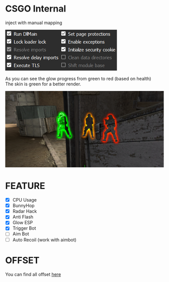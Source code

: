 ﻿# CSGO Internal

inject with manual mapping

<img src="CSGO_Internal/img/ManualMappingCSGO.PNG">

As you can see the glow progress from green to red (based on health)<br>
The skin is green for a better render.

<img src="CSGO_Internal/img/GlowRender.PNG">

# FEATURE
- [x] CPU Usage
- [x] BunnyHop
- [x] Radar Hack
- [x] Anti Flash
- [x] Glow ESP
- [x] Trigger Bot
- [ ] Aim Bot
- [ ] Auto Recoil (work with aimbot)

# OFFSET
You can find all offset <a href="https://github.com/frk1/hazedumper/blob/master/csgo.hpp">here</a>
